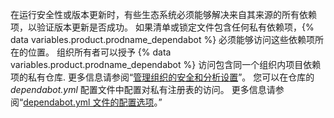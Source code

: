 在运行安全性或版本更新时，有些生态系统必须能够解决来自其来源的所有依赖项，以验证版本更新是否成功。 如果清单或锁定文件包含任何私有依赖项，{% data variables.product.prodname_dependabot %} 必须能够访问这些依赖项所在的位置。 组织所有者可以授予 {% data variables.product.prodname_dependabot %} 访问包含同一个组织内项目依赖项的私有仓库. 更多信息请参阅“[管理组织的安全和分析设置](/organizations/keeping-your-organization-secure/managing-security-and-analysis-settings-for-your-organization#allowing-dependabot-to-access-private-dependencies)”。 您可以在仓库的 _dependabot.yml_ 配置文件中配置对私有注册表的访问。 更多信息请参阅“[dependabot.yml 文件的配置选项](/github/administering-a-repository/configuration-options-for-dependency-updates#configuration-options-for-private-registries)。”
